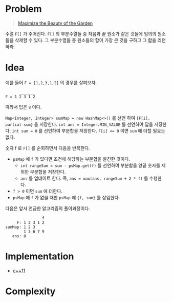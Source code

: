 # Problem

> [Maximize the Beauty of the Garden](https://leetcode.com/problems/maximize-the-beauty-of-the-garden/)

수열 `F[]` 가 주어진다. `F[]` 의 부분수열들 중 처음과 끝 원소가 같은
것들에 임의의 원소들을 삭제할 수 있다. 그 부분수열들 중 원소들의 합이
가장 큰 것을 구하고 그 합을 리턴하라.

# Idea

예를 들어 `F = [1,2,3,1,2]` 의 경우를 살펴보자.

```
      _______
F = 1 2 3 1 2
```

따라서 답은 `8` 이다.

`Map<Integer, Integer> sumMap = new HashMap<>()` 를 선언 하여 `{F[i],
partial sum}` 을 저장한다.  `int ans = Integer.MIN_VALUE` 를 선언하여
답을 저장한다.  `int sum = 0` 를 선언하여 부분합을 저장한다. `F[i] <=
0` 이면 `sum` 에 더할 필요는 없다.

숫자 f 로 `F[]` 를 순회하면서 다음을 반복한다.

* `psMap` 에 `f` 가 있다면 조건에 해당하는 부분합을 발견한 것이다. 
  * `int rangeSum = sum - psMap.get(f)` 를 선언하여 부분합을 양끝
    숫자를 제외한 부분합을 저장한다.
  * `ans` 를 업데이트 한다. 즉, `ans = max(ans, rangeSum + 2 * f)` 를
    수행한다.
* `f > 0` 이면 `sum` 에 더한다.
* `psMap` 에 `f` 가 없을 때만 `psMap` 에 `{f, sum}` 를 삽입한다.

다음은 앞서 언급한 알고리즘의 풀이과정이다.

```
                f
     F: 1 2 3 1 2
sumMap: 1 2 3
        1 3 6 7 9
   ans: 8
```

# Implementation

* [c++11](a.cpp)

# Complexity

```
```
